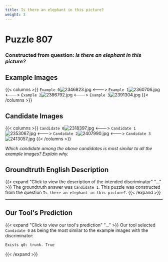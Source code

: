 ```yaml
---
title: Is there an elephant in this picture?
weight: 3
---
```


# Puzzle 807
### Constructed from question: _Is there an elephant in this picture?_


## Example Images
{{< columns >}}
`Example 0`![2346823.jpg](/gqa_images/2346823.jpg)
<--->
`Example 1`![2360706.jpg](/gqa_images/2360706.jpg)
<--->
`Example 2`![2386792.jpg](/gqa_images/2386792.jpg)
<--->
`Example 3`![2391304.jpg](/gqa_images/2391304.jpg)
{{< /columns >}}

## Candidate Images
{{< columns >}}
`Candidate 0`![2318397.jpg](/gqa_images/2318397.jpg)
<--->
`Candidate 1`![2353067.jpg](/gqa_images/2353067.jpg)
<--->
`Candidate 2`![2407990.jpg](/gqa_images/2407990.jpg)
<--->
`Candidate 3`![2413057.jpg](/gqa_images/2413057.jpg)
{{< /columns >}}

*Which candidate among the above candidates is most similar to all the example images? Explain why.*

## Groundtruth English Description

{{< expand "Click to view the description of the intended discriminator" "..." >}}
The groundtruth answer was `Candidate 1`. This puzzle was constructed from the question `Is there an elephant in this picture?`.
{{< /expand >}}

---

## Our Tool's Prediction

{{< expand "Click to view our tool's prediction" "..." >}}
Our tool selected `Candidate 0` as being the most similar to the example images with the discriminator:
```plaintext
Exists q0: trunk. True
```
{{< /expand >}}
